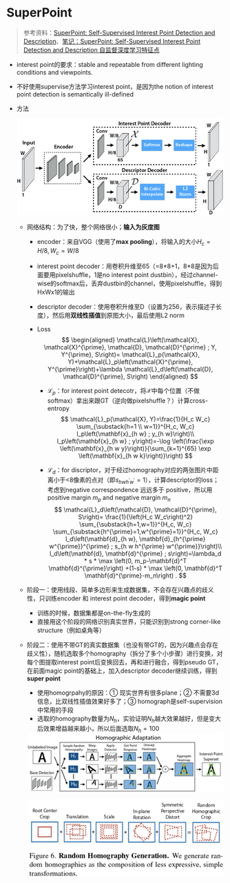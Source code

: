# SuperPoint

> 参考资料：[SuperPoint: Self-Supervised Interest Point Detection and Description](https://patrick-llgc.github.io/Learning-Deep-Learning/paper_notes/superpoint.html)、[笔记：SuperPoint: Self-Supervised Interest Point Detection and Description 自监督深度学习特征点](https://vincentqin.tech/posts/superpoint/)

- interest point的要求：stable and repeatable from different lighting conditions and viewpoints.

- 不好使用supervise方法学习interest point，是因为the notion of interest point detection is semantically ill-defined

- 方法

    <img src="images/image-20230228150434005.png" alt="image-20230228150434005" style="zoom:67%;" />

    - 网络结构：为了快，整个网络很小；**输入为灰度图**

        - encoder：来自VGG（使用了**max pooling**），将输入的大小$H_c=H/8,W_c=W/8$

        - interest point decoder：用卷积升维至65（=8\*8+1，8\*8是因为后面要用pixelshuffle，1是no interest point dustbin），经过channel-wise的softmax后，丢弃dustbin的channel，使用pixelshuffle，得到HxWx1的输出

        - descriptor decoder：使用卷积升维至D（设置为256，表示描述子长度），然后用**双线性插值**到原图大小，最后使用L2 norm

        - Loss
            $$
            \begin{aligned} \mathcal{L}\left(\mathcal{X}, \mathcal{X}^{\prime}, \mathcal{D}, \mathcal{D}^{\prime} ; Y, Y^{\prime}, S\right)= \mathcal{L}_p(\mathcal{X}, Y)+\mathcal{L}_p\left(\mathcal{X}^{\prime}, Y^{\prime}\right)+\lambda \mathcal{L}_d\left(\mathcal{D}, \mathcal{D}^{\prime}, S\right)
            \end{aligned}
            $$

            - $\mathcal{L}_p$：for interest point detecotr，将$\mathcal{X}$中每个位置（不做softmax）拿出来跟GT（逆向做pixelshuffle？）计算cross-entropy
                $$
                \mathcal{L}_p(\mathcal{X}, Y)=\frac{1}{H_c W_c} \sum_{\substack{h=1 \\ w=1}}^{H_c, W_c} l_p\left(\mathbf{x}_{h w} ; y_{h w}\right)\\
                l_p\left(\mathbf{x}_{h w} ; y\right)=-\log \left(\frac{\exp \left(\mathbf{x}_{h w y}\right)}{\sum_{k=1}^{65} \exp \left(\mathbf{x}_{h w k}\right)}\right)
                $$

            - $\mathcal{L}_d$：for discriptor，对于经过homography对应的两张图片中距离小于<8像素的点对（即$s_{h w h^{\prime} w^{\prime}}=1$），计算descriptor的loss；考虑到negative correspondence 远远多于 positive，所以用positive margin $m_p$ and negative margin $m_n$
                $$
                \mathcal{L}_d\left(\mathcal{D}, \mathcal{D}^{\prime}, S\right)= \frac{1}{\left(H_c W_c\right)^2} \sum_{\substack{h=1,w=1}}^{H_c, W_c} \sum_{\substack{h^{\prime}=1,w^{\prime}=1}}^{H_c, W_c} l_d\left(\mathbf{d}_{h w}, \mathbf{d}_{h^{\prime} w^{\prime}}^{\prime} ; s_{h w h^{\prime} w^{\prime}}\right)\\
                l_d\left(\mathbf{d}, \mathbf{d}^{\prime} ; s\right)=\lambda_d * s * \max \left(0, m_p-\mathbf{d}^T \mathbf{d}^{\prime}\right)
                +(1-s) * \max \left(0, \mathbf{d}^T \mathbf{d}^{\prime}-m_n\right) .
                $$

    - 阶段一：使用线段、简单多边形来生成数据集，不会存在兴趣点的歧义性，只训练encoder 和 interest point decoder，得到**magic point**

        - 训练的时候，数据集都是on-the-fly生成的
        - 直接用这个阶段的网络识别真实世界，只能识别到strong corner-like structure（例如桌角等）

    - 阶段二：使用不带GT的真实数据集（也没有带GT的，因为兴趣点会存在歧义性），随机选取多个homography（拆分了多个小步骤）进行变换，对每个图提取interest point后变换回去，再和进行融合，得到pseudo GT，在前面magic point的基础上，加入descriptor decoder继续训练，得到**super point**

        - 使用homogrpahy的原因：① 现实世界有很多plane；② 不需要3d信息，比双线性插值效果好多了；③ homograph是self-supervision中常用的手段
        - 选取的homography数量为$N_h$，实验证明$N_h$越大效果越好，但是变大后效果增益越来越小，所以后面选取$N_h=100$

        <img src="images/image-20230228163141860.png" alt="image-20230228163141860" style="zoom:80%;" />

        ![image-20230228163248504](images/image-20230228163248504.png)

        
